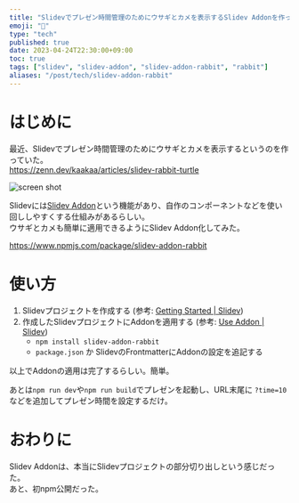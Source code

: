 ```yaml
---
title: "Slidevでプレゼン時間管理のためにウサギとカメを表示するSlidev Addonを作った"
emoji: "🐇"
type: "tech"
published: true
date: 2023-04-24T22:30:00+09:00
toc: true
tags: ["slidev", "slidev-addon", "slidev-addon-rabbit", "rabbit"]
aliases: "/post/tech/slidev-addon-rabbit"
---
```



# はじめに

最近、Slidevでプレゼン時間管理のためにウサギとカメを表示するというのを作っていた。  
https://zenn.dev/kaakaa/articles/slidev-rabbit-turtle

![screen shot](https://blog.kaakaa.dev/images/posts/tech/slidev-rabbit-turtle/screen.gif)

Slidevには[Slidev Addon](https://sli.dev/addons/write-an-addon.html)という機能があり、自作のコンポーネントなどを使い回ししやすくする仕組みがあるらしい。  
ウサギとカメも簡単に適用できるようにSlidev Addon化してみた。

https://www.npmjs.com/package/slidev-addon-rabbit

# 使い方

1. Slidevプロジェクトを作成する (参考: [Getting Started \| Slidev](https://sli.dev/guide/))
2. 作成したSlidevプロジェクトにAddonを適用する (参考: [Use Addon \| Slidev](https://sli.dev/addons/use.html))
   - `npm install slidev-addon-rabbit`
   - `package.json` か SlidevのFrontmatterにAddonの設定を追記する

以上でAddonの適用は完了するらしい。簡単。

あとは`npm run dev`や`npm run build`でプレゼンを起動し、URL末尾に `?time=10` などを追加してプレゼン時間を設定するだけ。

# おわりに

Slidev Addonは、本当にSlidevプロジェクトの部分切り出しという感じだった。  
あと、初npm公開だった。
